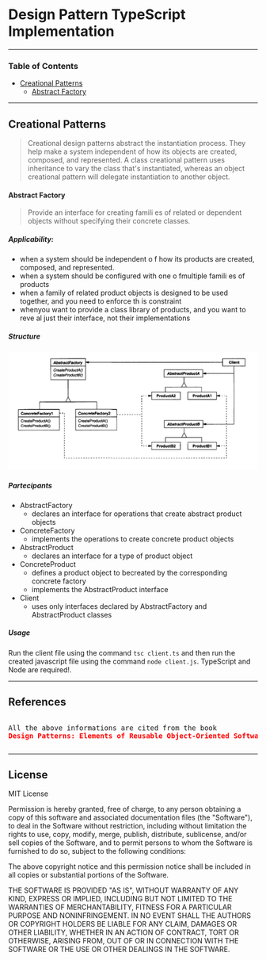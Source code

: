 # Design Pattern TypeScript Implementation

---

### Table of Contents

- [Creational Patterns](#creational-patterns)
  - [Abstract Factory](#abstract-factory)
---

## Creational Patterns
> Creational design patterns abstract the instantiation process. They help make a system
independent of how its objects are created, composed, and represented. A class creational
pattern uses inheritance to vary the class that's instantiated, whereas an object
creational pattern will delegate instantiation to another object. 

#### Abstract Factory
> Provide an interface for creating famili es of related or dependent objects without
specifying their concrete classes. 

##### Applicability:
- when a system should be independent o f how its products are created, composed,
and represented.
- when a system should be configured with one o fmultiple famili es of products
- when a family of related product objects is designed to be used together, and you
need to enforce th is constraint
- whenyou want to provide a class library of products, and you want to reve al just
their interface, not their implementations

##### Structure
![Project Image](./creational_patterns/img/abstract_factory.png)

##### Partecipants
- AbstractFactory
  - declares an interface for operations that create abstract product objects
- ConcreteFactory
  - implements the operations to create concrete product objects
- AbstractProduct
  - declares an interface for a type of product object
- ConcreteProduct
  - defines a product object to becreated by the corresponding concrete factory
  - implements the AbstractProduct interface                                               
- Client
  - uses only interfaces declared by AbstractFactory and AbstractProduct
classes

##### Usage

Run the client file using the command `tsc client.ts` and then run the created javascript file using the command `node client.js`. TypeScript and Node are required!.

---

## References

<pre><p>All the above informations are cited from the book <br><b style="color: red;">Design Patterns: Elements of Reusable Object-Oriented Software</b>.</p></pre>
---

## License

MIT License

Permission is hereby granted, free of charge, to any person obtaining a copy
of this software and associated documentation files (the "Software"), to deal
in the Software without restriction, including without limitation the rights
to use, copy, modify, merge, publish, distribute, sublicense, and/or sell
copies of the Software, and to permit persons to whom the Software is
furnished to do so, subject to the following conditions:

The above copyright notice and this permission notice shall be included in all
copies or substantial portions of the Software.

THE SOFTWARE IS PROVIDED "AS IS", WITHOUT WARRANTY OF ANY KIND, EXPRESS OR
IMPLIED, INCLUDING BUT NOT LIMITED TO THE WARRANTIES OF MERCHANTABILITY,
FITNESS FOR A PARTICULAR PURPOSE AND NONINFRINGEMENT. IN NO EVENT SHALL THE
AUTHORS OR COPYRIGHT HOLDERS BE LIABLE FOR ANY CLAIM, DAMAGES OR OTHER
LIABILITY, WHETHER IN AN ACTION OF CONTRACT, TORT OR OTHERWISE, ARISING FROM,
OUT OF OR IN CONNECTION WITH THE SOFTWARE OR THE USE OR OTHER DEALINGS IN THE
SOFTWARE.

